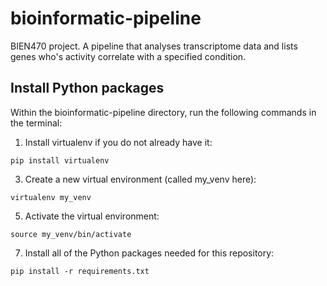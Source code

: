 # bioinformatic-pipeline
BIEN470 project. A pipeline that analyses transcriptome data and lists genes who's activity correlate with a specified condition.


## Install Python packages
Within the bioinformatic-pipeline directory, run the following commands in the terminal:
1. Install virtualenv if you do not already have it:
```
pip install virtualenv
```
3. Create a new virtual environment (called my_venv here):
```
virtualenv my_venv
```
5. Activate the virtual environment:
```
source my_venv/bin/activate
```
7. Install all of the Python packages needed for this repository:
```
pip install -r requirements.txt
```
